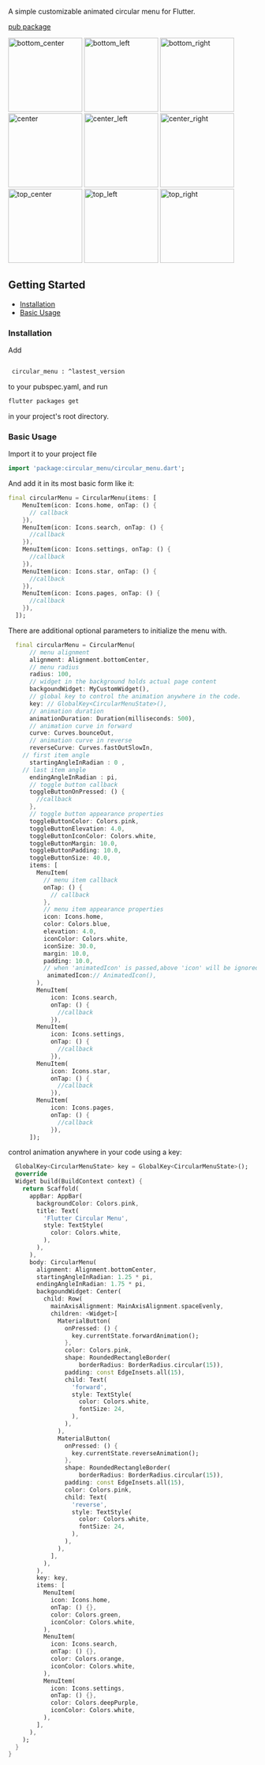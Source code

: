 


A simple customizable animated circular menu for Flutter.

[pub package](https://pub.dartlang.org/packages/circular_menu)

<img src="doc/bottom_center.gif" alt="bottom_center" width="150"/>
<img src="doc/bottom_left.gif" alt="bottom_left" width="150"/>
<img src="doc/bottom_right.gif" alt="bottom_right" width="150"/>
<img src="doc/center.gif" alt="center" width="150"/>  
<img src="doc/center_left.gif" alt="center_left" width="150"/>
<img src="doc/center_right.gif" alt="center_right" width="150"/>  
<img src="doc/top_center.gif" alt="top_center" width="150"/>
<img src="doc/top_left.gif" alt="top_left" width="150"/>  
<img src="doc/top_right.gif" alt="top_right" width="150"/>
 

## Getting Started

- [Installation](#installation)
- [Basic Usage](#basic-usage)


### Installation

Add

```bash

 circular_menu : ^lastest_version

```

to your pubspec.yaml, and run

```bash
flutter packages get
```

in your project's root directory.

### Basic Usage


Import it to your project file

```dart
import 'package:circular_menu/circular_menu.dart';
```

And add it in its most basic form like it:

```dart
final circularMenu = CircularMenu(items: [
    MenuItem(icon: Icons.home, onTap: () {
      // callback
    }),
    MenuItem(icon: Icons.search, onTap: () {
      //callback
    }),
    MenuItem(icon: Icons.settings, onTap: () {
      //callback
    }),
    MenuItem(icon: Icons.star, onTap: () {
      //callback
    }),
    MenuItem(icon: Icons.pages, onTap: () {
      //callback
    }),
  ]);

```

There are additional optional parameters to initialize the menu with.

```dart
  final circularMenu = CircularMenu(
      // menu alignment
      alignment: Alignment.bottomCenter,
      // menu radius
      radius: 100,
      // widget in the background holds actual page content
      backgoundWidget: MyCustomWidget(),
      // global key to control the animation anywhere in the code.
      key: // GlobalKey<CircularMenuState>(),
      // animation duration
      animationDuration: Duration(milliseconds: 500),
      // animation curve in forward
      curve: Curves.bounceOut,
      // animation curve in reverse
      reverseCurve: Curves.fastOutSlowIn,
	// first item angle
      startingAngleInRadian : 0 ,
	// last item angle
      endingAngleInRadian : pi,
      // toggle button callback
      toggleButtonOnPressed: () {
        //callback
      },
      // toggle button appearance properties
      toggleButtonColor: Colors.pink,
      toggleButtonElevation: 4.0,
      toggleButtonIconColor: Colors.white,
      toggleButtonMargin: 10.0,
      toggleButtonPadding: 10.0,
      toggleButtonSize: 40.0,
      items: [
        MenuItem(
          // menu item callback
          onTap: () {
            // callback
          },
          // menu item appearance properties
          icon: Icons.home,
          color: Colors.blue,
          elevation: 4.0,
          iconColor: Colors.white,
          iconSize: 30.0,
          margin: 10.0,
          padding: 10.0,
          // when 'animatedIcon' is passed,above 'icon' will be ignored
           animatedIcon:// AnimatedIcon(),
        ),
        MenuItem(
            icon: Icons.search,
            onTap: () {
              //callback
            }),
        MenuItem(
            icon: Icons.settings,
            onTap: () {
              //callback
            }),
        MenuItem(
            icon: Icons.star,
            onTap: () {
              //callback
            }),
        MenuItem(
            icon: Icons.pages,
            onTap: () {
              //callback
            }),
      ]);

```

control animation anywhere in your code using a key:


```dart
  GlobalKey<CircularMenuState> key = GlobalKey<CircularMenuState>();
  @override
  Widget build(BuildContext context) {
    return Scaffold(
      appBar: AppBar(
        backgroundColor: Colors.pink,
        title: Text(
          'Flutter Circular Menu',
          style: TextStyle(
            color: Colors.white,
          ),
        ),
      ),
      body: CircularMenu(
        alignment: Alignment.bottomCenter,
        startingAngleInRadian: 1.25 * pi,
        endingAngleInRadian: 1.75 * pi,
        backgoundWidget: Center(
          child: Row(
            mainAxisAlignment: MainAxisAlignment.spaceEvenly,
            children: <Widget>[
              MaterialButton(
                onPressed: () {
                  key.currentState.forwardAnimation();
                },
                color: Colors.pink,
                shape: RoundedRectangleBorder(
                    borderRadius: BorderRadius.circular(15)),
                padding: const EdgeInsets.all(15),
                child: Text(
                  'forward',
                  style: TextStyle(
                    color: Colors.white,
                    fontSize: 24,
                  ),
                ),
              ),
              MaterialButton(
                onPressed: () {
                  key.currentState.reverseAnimation();
                },
                shape: RoundedRectangleBorder(
                    borderRadius: BorderRadius.circular(15)),
                padding: const EdgeInsets.all(15),
                color: Colors.pink,
                child: Text(
                  'reverse',
                  style: TextStyle(
                    color: Colors.white,
                    fontSize: 24,
                  ),
                ),
              ),
            ],
          ),
        ),
        key: key,
        items: [
          MenuItem(
            icon: Icons.home,
            onTap: () {},
            color: Colors.green,
            iconColor: Colors.white,
          ),
          MenuItem(
            icon: Icons.search,
            onTap: () {},
            color: Colors.orange,
            iconColor: Colors.white,
          ),
          MenuItem(
            icon: Icons.settings,
            onTap: () {},
            color: Colors.deepPurple,
            iconColor: Colors.white,
          ),
        ],
      ),
    );
  }
}

```
 




